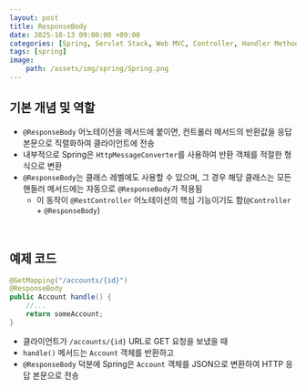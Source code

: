 ```yaml
---
layout: post
title: ResponseBody
date: 2025-10-13 09:00:00 +09:00
categories: [Spring, Servlet Stack, Web MVC, Controller, Handler Method]
tags: [spring]
image:
    path: /assets/img/spring/Spring.png
---
```


## 기본 개념 및 역할

- `@ResponseBody` 어노테이션을 메서드에 붙이면, 컨트롤러 메서드의 반환값을 응답 본문으로 직렬화하여 클라이언트에 전송
- 내부적으로 Spring은 `HttpMessageConverter`를 사용하여 반환 객체를 적절한 형식으로 변환
- `@ResponseBody`는 클래스 레벨에도 사용할 수 있으며, 그 경우 해당 클래스는 모든 핸들러 메서드에는 자동으로 `@ResponseBody`가 적용됨
  - 이 동작이 `@RestController` 어노테이션의 핵심 기능이기도 함(`@Controller` + `@ResponseBody`)

<br>

## 예제 코드

```java
@GetMapping("/accounts/{id}")
@ResponseBody
public Account handle() {
    //...
    return someAccount;
}
```

- 클라이언트가 `/accounts/{id}` URL로 GET 요청을 보냈을 때
- `handle()` 메서드는 `Account` 객체를 반환하고
- `@ResponseBody` 덕분에 Spring은 `Account` 객체를 JSON으로 변환하여 HTTP 응답 본문으로 전송